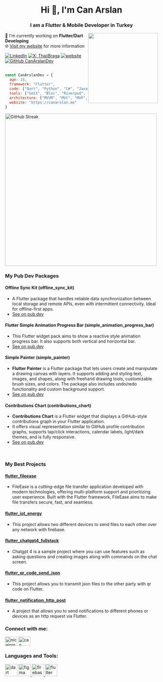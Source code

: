 
<h1 align="center">Hi 👋, I'm Can Arslan</h1>
<h3 align="center">I am a Flutter & Mobile Developer in Turkey</h3>

<img align='right' style="border-radius: 50" src="https://github.com/user-attachments/assets/a45a5598-3a2f-44c8-8e20-0294cb21897d" width="230">

<p>🔭 I'm currently working on <strong>Flutter/Dart Developing</strong></br>
🌐 <a href="https://canarslan.me">Visit my website</a> for more information
</p>

  [![LinkedIn](https://img.shields.io/badge/LinkedIn-8A2BE2?color=%230E76A8)](https://www.linkedin.com/in/can-arslann/)
[![X: ThaiiBraga](https://img.shields.io/twitter/follow/CanArslanDev?style=social)](https://x.com/CanArslanDev)
[![website](https://img.shields.io/badge/Website-46a2f1.svg?&logo=Google-Chrome&logoColor=white&link=https://canarslan.me)](https://canarslan.me)
[![GitHub CanArslanDev](https://img.shields.io/github/followers/CanArslanDev?label=follow&style=social)](https://github.com/CanArslanDev)<br><br>
```javascript
const CanArslanDev = {
  age: 18,
  framework: "Flutter",
  code: ["Dart", "Python", "C#", "JavaScript", "HTML", "CSS"],
  tools: ["GetX", "Bloc", "Riverpod", "Provider", "Firebase", "Supabase"],
  architecture: ["MVVM", "MVC", "MVP", "Clean Architecture"],
  website: "https://canarslan.me"
}
```
<!-- <div align="center"> --> 
  <a>
    <img width="500" src="https://github-readme-streak-stats.herokuapp.com/?user=canarslandev&theme=tokyonight" alt="GitHub Streak" />
  </a>

<!--  </div> --> 


<h3 align="left">My Pub Dev Packages</h3>

<h4>Offline Sync Kit (offline_sync_kit)</h4>

- A Flutter package that handles reliable data synchronization between local storage and remote APIs, even with intermittent connectivity. Ideal for offline-first apps.  
- [See on pub.dev](https://pub.dev/packages/offline_sync_kit)
<h4>Flutter Simple Animation Progress Bar (simple_animation_progress_bar)</h4>

- This Flutter widget pack aims to show a reactive style animation progress bar. It also supports both vertical and horizontal bar.
- [See on pub.dev](https://pub.dev/packages/simple_animation_progress_bar)

<h4>Simple Painter (simple_painter)</h4>

- **Flutter Painter** is a Flutter package that lets users create and manipulate a drawing canvas with layers. It supports adding and styling text, images, and shapes, along with freehand drawing tools, customizable brush sizes, and colors. The package also includes undo/redo functionality and custom background support.
- [See on pub.dev](https://pub.dev/packages/simple_painter)

<h4>Contributions Chart (contributions_chart)</h4>

- **Contributions Chart** is a Flutter widget that displays a GitHub-style contributions graph in your Flutter application.  
- It offers visual representation similar to GitHub profile contribution graphs, supports tap/click interactions, calendar labels, light/dark themes, and is fully responsive.  
- [See on pub.dev](https://pub.dev/packages/contributions_chart)
<br>
<h3 align="left">My Best Projects</h3>

#### [flutter_fileease](https://github.com/CanArslanDev/flutter_fileease)
 - FileEase is a cutting-edge file transfer application developed with modern technologies, offering multi-platform support and prioritizing user experience. Built with the Flutter framework, FileEase aims to make file transfers secure, fast, and seamless.

#### [flutter_iot_energy]()
 - This project allows two different devices to send files to each other
   over any network with firebase.

#### [flutter_chatgpt4_fullstack](https://github.com/CanArslanDev/flutter_chatgpt4_fullstack)
 - Chatgpt 4 is a sample project where you can use features such as asking questions and creating images along with commands on the chat screen.

#### [flutter_qr_code_send_json](https://github.com/CanArslanDev/flutter_qr_code_send_json)
 - This project allows you to transmit json files to the other party with qr code on Flutter.
   
#### [flutter_notification_http_post](https://github.com/CanArslanDev/flutter_notification_http_post)
 - A project that allows you to send notifications to different phones or devices as an http request via Flutter.

 

<h3 align="left">Connect with me:</h3>
<p align="left">
<a href="https://twitter.com/niceinmak" target="blank"><img align="center" src="https://raw.githubusercontent.com/rahuldkjain/github-profile-readme-generator/master/src/images/icons/Social/twitter.svg" alt="niceinmak" height="30" width="40" /></a>
<a href="https://linkedin.com/in/can arslan" target="blank"><img align="center" src="https://raw.githubusercontent.com/rahuldkjain/github-profile-readme-generator/master/src/images/icons/Social/linked-in-alt.svg" alt="can arslan" height="30" width="40" /></a>
</a>
</a>
</p>

<h3 align="left">Languages and Tools:</h3>
<p align="left">  <img src="https://www.vectorlogo.zone/logos/dartlang/dartlang-icon.svg" alt="dart" width="40" height="40"/> </a> <a href="https://www.figma.com/" target="_blank" rel="noreferrer"> <img src="https://www.vectorlogo.zone/logos/figma/figma-icon.svg" alt="figma" width="40" height="40"/> </a> <a href="https://firebase.google.com/" target="_blank" rel="noreferrer"> <img src="https://www.vectorlogo.zone/logos/firebase/firebase-icon.svg" alt="firebase" width="40" height="40"/> </a> <a href="https://flutter.dev" target="_blank" rel="noreferrer"> <img src="https://www.vectorlogo.zone/logos/flutterio/flutterio-icon.svg" alt="flutter" width="40" height="40"/> </a> <a href="https://www.w3.org/html/" target="_blank" rel="noreferrer"> </a> </p>

